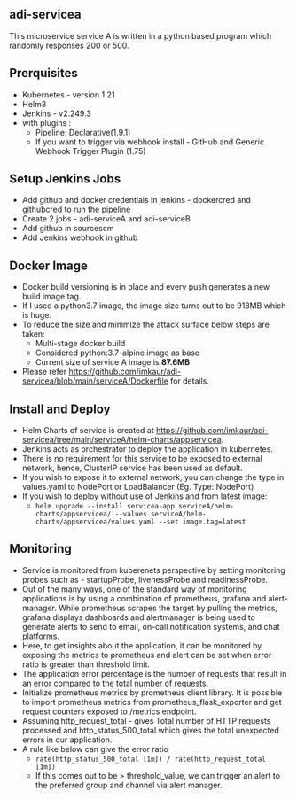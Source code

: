 ## adi-servicea
This microservice service A is written in a python based program which randomly responses 200 or 500.
## Prerquisites
* Kubernetes - version 1.21
* Helm3
* Jenkins - v2.249.3 
 * with plugins : 
   * Pipeline: Declarative(1.9.1) 
   * If you want to trigger via webhook install - GitHub and Generic Webhook Trigger Plugin (1.75)
## Setup Jenkins Jobs
* Add github and docker credentials in jenkins - dockercred and githubcred to run the pipeline
* Create 2 jobs - adi-serviceA and adi-serviceB
* Add github in sourcescm
* Add Jenkins webhook in github
## Docker Image
* Docker build versioning is in place and every push generates a new build image tag.
* If I used a python3.7 image, the image size turns out to be 918MB which is huge.
* To reduce the size and minimize the attack surface below steps are taken:
  * Multi-stage docker build 
  * Considered python:3.7-alpine image as base
  * Current size of service A image is **87.6MB**
* Please refer https://github.com/imkaur/adi-servicea/blob/main/serviceA/Dockerfile for details.
## Install and Deploy
* Helm Charts of service is created at https://github.com/imkaur/adi-servicea/tree/main/serviceA/helm-charts/appservicea.
* Jenkins acts as orchestrator to deploy the application in kubernetes.
* There is no requirement for this service to be exposed to external network, hence, ClusterIP service has been used as default. 
* If you wish to expose it to external network, you can change the type in values.yaml to NodePort or LoadBalancer (Eg. Type: NodePort)
* If you wish to deploy without use of Jenkins and from latest image:
  * `helm upgrade --install servicea-app serviceA/helm-charts/appservicea/ --values serviceA/helm-charts/appservicea/values.yaml --set image.tag=latest`
## Monitoring
* Service is monitored from kuberenets perspective by setting monitoring probes such as - startupProbe, livenessProbe and readinessProbe.
* Out of the many ways, one of the standard way of monitoring applications is by using a combination of prometheus, grafana and alert-manager. While prometheus scrapes the target by pulling the metrics, grafana displays dashboards and alertmanager is being used to generate alerts to send to email, on-call notification systems, and chat platforms.
* Here, to get insights about the application, it can be monitored by exposing the metrics to prometheus and alert can be set when error ratio is greater than threshold limit. 
* The application error percentage is the number of requests that result in an error compared to the total number of requests.
* Initialize prometheus metrics by prometheus client library. It is possible to import prometheus metrics from prometheus_flask_exporter and get request counters exposed to /metrics endpoint.
* Assuming http_request_total - gives Total number of HTTP requests processed and http_status_500_total which gives the total unexpected errors in our application. 
* A rule like below can give the error ratio 
  * `rate(http_status_500_total [1m]) / rate(http_request_total [1m])`
  * If this comes out to be > threshold_value, we can trigger an alert to the preferred group and channel via alert manager. 
